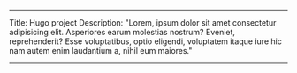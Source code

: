 ---

Title: Hugo project
Description: "Lorem, ipsum dolor sit amet consectetur adipisicing elit. Asperiores earum molestias nostrum? Eveniet, reprehenderit? Esse voluptatibus, optio eligendi, voluptatem itaque iure hic nam autem enim laudantium a, nihil eum maiores."

---
